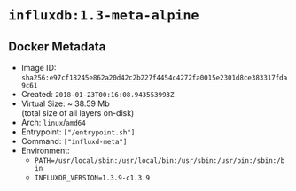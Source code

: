 # `influxdb:1.3-meta-alpine`

## Docker Metadata

- Image ID: `sha256:e97cf18245e862a20d42c2b227f4454c4272fa0015e2301d8ce383317fda9c61`
- Created: `2018-01-23T00:16:08.943553993Z`
- Virtual Size: ~ 38.59 Mb  
  (total size of all layers on-disk)
- Arch: `linux`/`amd64`
- Entrypoint: `["/entrypoint.sh"]`
- Command: `["influxd-meta"]`
- Environment:
  - `PATH=/usr/local/sbin:/usr/local/bin:/usr/sbin:/usr/bin:/sbin:/bin`
  - `INFLUXDB_VERSION=1.3.9-c1.3.9`
